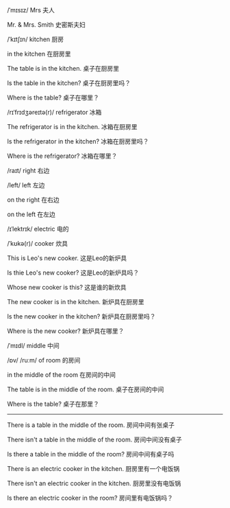 /ˈmɪsɪz/	Mrs	夫人

Mr. & Mrs. Smith	史密斯夫妇



/ˈkɪtʃɪn/	kitchen	厨房

in the kitchen	在厨房里

The table is in the kitchen.	桌子在厨房里

Is the table in the kitchen?	桌子在厨房里吗？

Where is the table?	桌子在哪里？



/rɪˈfrɪdʒəreɪtə(r)/	refrigerator	冰箱

The refrigerator is in the kitchen.	冰箱在厨房里

Is the refrigerator in the kitchen?	冰箱在厨房里吗？

Where is the refrigerator?	冰箱在哪里？



/raɪt/	right	右边

/left/	left	左边

on the right	在右边

on the left	在左边



/ɪˈlektrɪk/	electric	电的

/ˈkʊkə(r)/	cooker	炊具

This is Leo's new cooker.	这是Leo的新炉具

Is thie Leo's new cooker? 	这是Leo的新炉具吗？

Whose new cooker is this?	这是谁的新炊具

The new cooker is in the kitchen.	新炉具在厨房里

Is the new cooker in the kitchen?	新炉具在厨房里吗？

Where is the new cooker?	新炉具在哪里？



/ˈmɪdl/	middle	中间

/ɒv/	/ruːm/	of room	的房间

in the middle of the room	在房间的中间

The table is in the middle of the room.	桌子在房间的中间

Where is the table?	桌子在那里？

------



There is a table in the middle of the room.	房间中间有张桌子

There isn't a table in the middle of the room.	房间中间没有桌子

Is there a table in the middle of the room?	房间中间有桌子吗



There is an electric cooker in the kitchen.	厨房里有一个电饭锅

There isn't an electric cooker in the kitchen.	厨房里没有电饭锅

Is there an electric cooker in the room?	房间里有电饭锅吗？